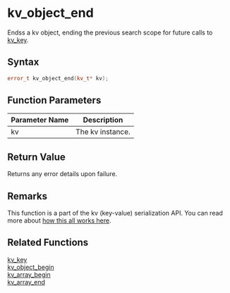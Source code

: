 
# kv_object_end

Endss a kv object, ending the previous search scope for future calls to [kv_key](https://github.com/RandyGaul/cute_framework/blob/master/doc/serialization/kv_key).

## Syntax

```cpp
error_t kv_object_end(kv_t* kv);
```

## Function Parameters

Parameter Name | Description
--- | ---
kv | The kv instance.

## Return Value

Returns any error details upon failure.

## Remarks

This function is a part of the kv (key-value) serialization API. You can read more about [how this all works here](https://github.com/RandyGaul/cute_framework/tree/master/doc/graphics/serialization).

## Related Functions
  
[kv_key](https://github.com/RandyGaul/cute_framework/blob/master/doc/serialization/kv_key.md)  
[kv_object_begin](https://github.com/RandyGaul/cute_framework/blob/master/doc/serialization/kv_object_begin.md)  
[kv_array_begin](https://github.com/RandyGaul/cute_framework/blob/master/doc/serialization/kv_array_begin.md)  
[kv_array_end](https://github.com/RandyGaul/cute_framework/blob/master/doc/serialization/kv_array_end.md)  
